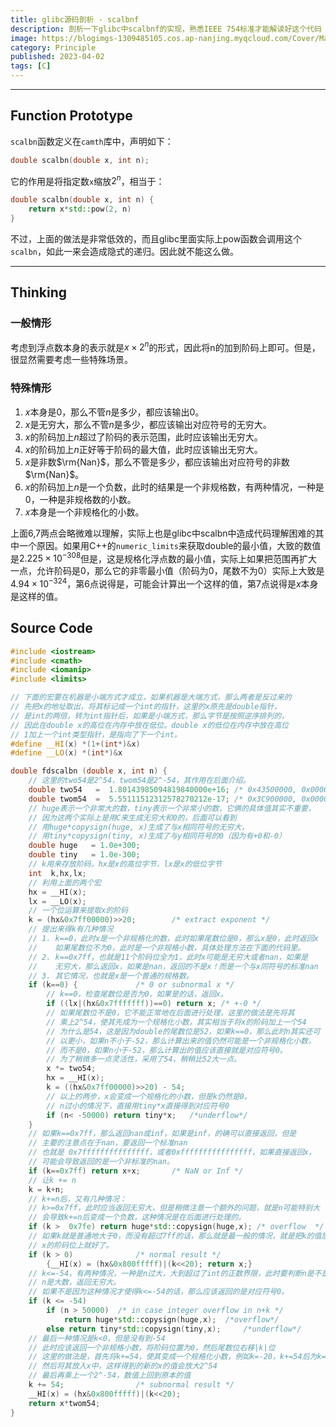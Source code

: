 ```yaml
---
title: glibc源码剖析 - scalbnf
description: 剖析一下glibc中scalbnf的实现，熟悉IEEE 754标准才能解读好这个代码
image: https://blogimgs-1309485105.cos.ap-nanjing.myqcloud.com/Cover/Math/3.jpg
category: Principle
published: 2023-04-02
tags: [C]
---
```


----

## Function Prototype

​`scalbn`​函数定义在`camth`​库中，声明如下：

```cpp
double scalbn(double x, int n);
```

它的作用是将指定数`x`​缩放$2^n$，相当于：

```cpp
double scalbn(double x, int n) {
    return x*std::pow(2, n)
}
```

不过，上面的做法是非常低效的，而且glibc里面实际上pow函数会调用这个`scalbn`​，如此一来会造成隐式的递归。因此就不能这么做。

---

## Thinking

### 一般情形

考虑到浮点数本身的表示就是$x\times 2^n$的形式，因此将n的加到阶码上即可。但是，很显然需要考虑一些特殊场景。

### 特殊情形

1. $x$本身是0，那么不管$n$是多少，都应该输出0。
2. $x$是无穷大，那么不管$n$是多少，都应该输出对应符号的无穷大。
3. $x$的阶码加上$n$超过了阶码的表示范围，此时应该输出无穷大。
4. $x$的阶码加上$n$正好等于阶码的最大值，此时应该输出无穷大。
5. $x$是非数$\rm{Nan}$，那么不管是多少，都应该输出对应符号的非数$\rm{Nan}$。
6. $x$的阶码加上$n$是一个负数，此时的结果是一个非规格数，有两种情况，一种是0，一种是非规格数的小数。
7. $x$本身是一个非规格化的小数。

上面6,7两点会略微难以理解，实际上也是glibc中scalbn中造成代码理解困难的其中一个原因。如果用C++的`numeric_limits`​来获取double的最小值，大致的数值是$2.225\times 10^{-308}$但是，这是规格化浮点数的最小值，实际上如果把范围再扩大一点，允许阶码是0，那么它的非零最小值（阶码为0，尾数不为0）实际上大致是$4.94\times 10^{-324}$，第6点说得是，可能会计算出一个这样的值，第7点说得是$x$本身是这样的值。

## Source Code

```cpp
#include <iostream>
#include <cmath>
#include <iomanip>
#include <limits>

// 下面的宏要在机器是小端方式才成立，如果机器是大端方式，那么两者是反过来的
// 先把x的地址取出，将其标记成一个int的指针，这里的x原先是double指针，
// 是int的两倍，转为int指针后，如果是小端方式，那么字节是按照逆序排列的，
// 因此在double x的高位在内存中放在低位。double x的低位在内存中放在高位
// 1加上一个int类型指针，是指向了下一个int。
#define __HI(x) *(1+(int*)&x)
#define __LO(x) *(int*)&x

double fdscalbn (double x, int n) {
    // 这里的two54是2^54，twom54是2^-54，其作用在后面介绍。
    double two54   =  1.80143985094819840000e+16; /* 0x43500000, 0x00000000 */
    double twom54  =  5.55111512312578270212e-17; /* 0x3C900000, 0x00000000 */
    // huge表示一个非常大的数，tiny表示一个非常小的数，它俩的具体值其实不重要，
    // 因为这两个实际上是用C来生成无穷大和0的，后面可以看到
    // 用huge*copysign(huge, x)生成了与x相同符号的无穷大，
    // 用tiny*copysign(tiny, x)生成了与y相同符号的0（因为有+0和-0）
    double huge   = 1.0e+300;
    double tiny   = 1.0e-300;
    // k用来存放阶码，hx是x的高位字节，lx是x的低位字节
    int  k,hx,lx;
    // 利用上面的两个宏
    hx = __HI(x);
    lx = __LO(x);
    // 一个位运算来提取x的阶码
    k = (hx&0x7ff00000)>>20;		/* extract exponent */
    // 提出来得k有几种情况
    // 1. k==0，此时x是一个非规格化的数，此时如果尾数位是0，那么x是0，此时返回x
    //    如果尾数位不为0，此时是一个非规格小数，具体处理方法在下面的代码里。
    // 2. k==0x7ff，也就是11个阶码位全为1，此时x可能是无穷大或者nan，如果是
    //    无穷大，那么返回x，如果是nan，返回的不是x！而是一个与x同符号的标准nan
    // 3. 其它情况，也就是x是一个普通的规格数。
    if (k==0) {				/* 0 or subnormal x */
        // k==0，检查尾数位是否为0，如果是的话，返回x。
        if ((lx|(hx&0x7fffffff))==0) return x; /* +-0 */
        // 如果尾数位不是0，它不能正常地在后面进行处理，这里的做法是先将其
        // 乘上2^54，使其先成为一个规格化小数，其实相当于将x的阶码加上一个54
        // 为什么是54，这是因为double的尾数位是52，如果k==0，那么此时n其实还可
        // 以更小，如果n不小于-52，那么计算出来的值仍然可能是一个非规格化小数，
        // 而不是0，如果n小于-52，那么计算出的值应该直接就是对应符号0。
        // 为了稍微多一点灵活性，采用了54，稍稍比52大一点。
        x *= two54; 
        hx = __HI(x);
        k = ((hx&0x7ff00000)>>20) - 54; 
        // 以上的两步，x会变成一个规格化的小数，但是k仍然是0。
        // n过小的情况下，直接用tiny*x直接得到对应符号0
        if (n< -50000) return tiny*x; 	/*underflow*/
    }
    // 如果k==0x7ff，那么返回nan或inf，如果是inf，的确可以直接返回，但是
    // 主要的注意点在于nan，要返回一个标准nan
    // 也就是 0x7fffffffffffffff，或者0xffffffffffffffff，如果直接返回x，
    // 可能会导致返回的是一个非标准的nan。
    if (k==0x7ff) return x+x;		/* NaN or Inf */
    // 让k += n
    k = k+n;
    // k+=n后，又有几种情况：
    // k>=0x7ff，此时应当返回无穷大，但是稍微注意一个额外的问题，就是n可能特别大
    // 会导致k+=n后变成一个负数，这种情况是在后面进行处理的。
    if (k >  0x7fe) return huge*std::copysign(huge,x); /* overflow  */
    // 如果k就是普通地大于0，而没有超过7ff的话，那么就是最一般的情况，就是把k的值放到
    // x的阶码位上就好了。
    if (k > 0) 				/* normal result */
        {__HI(x) = (hx&0x800fffff)|(k<<20); return x;}
    // k<=-54，有两种情况，一种是n过大，大到超过了int的正数界限，此时要判断n是不是一个大数
    // n是大数，返回无穷大。
    // 如果不是因为这种情况才使得k<=-54的话，那么应该返回的是对应符号0。
    if (k <= -54)
        if (n > 50000) 	/* in case integer overflow in n+k */
            return huge*std::copysign(huge,x);	/*overflow*/
        else return tiny*std::copysign(tiny,x); 	/*underflow*/
    // 最后一种情况是k<0，但是没有到-54
    // 此时应该返回一个非规格小数，将阶码位置为0，然后尾数位右移|k|位
    // 这里的做法是，首先将k+=54，使其变成一个规格化小数，例如k=-20，k+=54后为k=34
    // 然后将其放入x中，这样得到的新的x的值会放大2^54
    // 最后再乘上一个2^-54，数值上回到原本的值
    k += 54;				/* subnormal result */
    __HI(x) = (hx&0x800fffff)|(k<<20);
    return x*twom54;
}
```

‍
